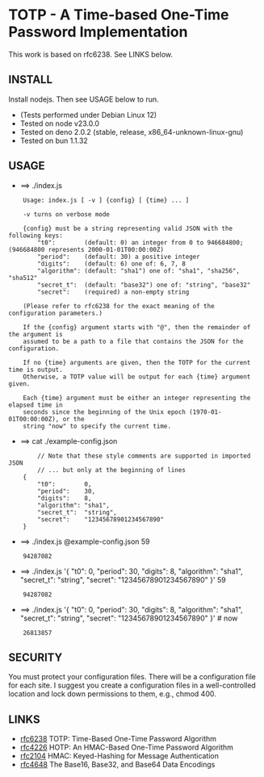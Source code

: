 # TOTP - A Time-based One-Time Password Implementation

This work is based on rfc6238.  See LINKS below.

## INSTALL

Install nodejs.  Then see USAGE below to run.

* (Tests performed under Debian Linux 12)
* Tested on node v23.0.0
* Tested on deno 2.0.2 (stable, release, x86_64-unknown-linux-gnu)
* Tested on bun 1.1.32

## USAGE

* ==> ./index.js

```
    Usage: index.js [ -v ] {config} [ {time} ... ]

    -v turns on verbose mode

    {config} must be a string representing valid JSON with the following keys:
        "t0":        (default: 0) an integer from 0 to 946684800; (946684800 represents 2000-01-01T00:00:00Z)
        "period":    (default: 30) a positive integer
        "digits":    (default: 6) one of: 6, 7, 8
        "algorithm": (default: "sha1") one of: "sha1", "sha256", "sha512"
        "secret_t":  (default: "base32") one of: "string", "base32"
        "secret":    (required) a non-empty string

    (Please refer to rfc6238 for the exact meaning of the configuration parameters.)

    If the {config} argument starts with "@", then the remainder of the argument is
    assumed to be a path to a file that contains the JSON for the configuration.

    If no {time} arguments are given, then the TOTP for the current time is output.
    Otherwise, a TOTP value will be output for each {time} argument given.

    Each {time} argument must be either an integer representing the elapsed time in
    seconds since the beginning of the Unix epoch (1970-01-01T00:00:00Z), or the
    string "now" to specify the current time.
```

* ==> cat ./example-config.json

```
        // Note that these style comments are supported in imported JSON
        // ... but only at the beginning of lines
    {
        "t0":        0,
        "period":    30,
        "digits":    8,
        "algorithm": "sha1",
        "secret_t":  "string",
        "secret":    "12345678901234567890"
    }
```

* ==> ./index.js @example-config.json 59

```
    94287082
````

* ==> ./index.js '{ "t0": 0, "period": 30, "digits": 8, "algorithm": "sha1", "secret_t": "string", "secret": "12345678901234567890" }' 59

```
    94287082
````

* ==> ./index.js '{ "t0": 0, "period": 30, "digits": 8, "algorithm": "sha1", "secret_t": "string", "secret": "12345678901234567890" }'  # now

```
    26813857
````

## SECURITY

You must protect your configuration files.
There will be a configuration file for each site.
I suggest you create a configuration files in a well-controlled location and lock down permissions to them, e.g., chmod 400.

## LINKS

* [rfc6238](https://datatracker.ietf.org/doc/html/rfc6238) TOTP: Time-Based One-Time Password Algorithm
* [rfc4226](https://datatracker.ietf.org/doc/html/rfc4226) HOTP: An HMAC-Based One-Time Password Algorithm
* [rfc2104](https://datatracker.ietf.org/doc/html/rfc2104) HMAC: Keyed-Hashing for Message Authentication
* [rfc4648](https://datatracker.ietf.org/doc/html/rfc4648) The Base16, Base32, and Base64 Data Encodings
